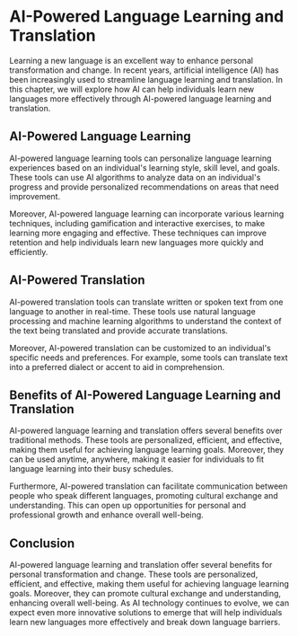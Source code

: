 AI-Powered Language Learning and Translation
=========================================================================================================

Learning a new language is an excellent way to enhance personal transformation and change. In recent years, artificial intelligence (AI) has been increasingly used to streamline language learning and translation. In this chapter, we will explore how AI can help individuals learn new languages more effectively through AI-powered language learning and translation.

AI-Powered Language Learning
----------------------------

AI-powered language learning tools can personalize language learning experiences based on an individual's learning style, skill level, and goals. These tools can use AI algorithms to analyze data on an individual's progress and provide personalized recommendations on areas that need improvement.

Moreover, AI-powered language learning can incorporate various learning techniques, including gamification and interactive exercises, to make learning more engaging and effective. These techniques can improve retention and help individuals learn new languages more quickly and efficiently.

AI-Powered Translation
----------------------

AI-powered translation tools can translate written or spoken text from one language to another in real-time. These tools use natural language processing and machine learning algorithms to understand the context of the text being translated and provide accurate translations.

Moreover, AI-powered translation can be customized to an individual's specific needs and preferences. For example, some tools can translate text into a preferred dialect or accent to aid in comprehension.

Benefits of AI-Powered Language Learning and Translation
--------------------------------------------------------

AI-powered language learning and translation offers several benefits over traditional methods. These tools are personalized, efficient, and effective, making them useful for achieving language learning goals. Moreover, they can be used anytime, anywhere, making it easier for individuals to fit language learning into their busy schedules.

Furthermore, AI-powered translation can facilitate communication between people who speak different languages, promoting cultural exchange and understanding. This can open up opportunities for personal and professional growth and enhance overall well-being.

Conclusion
----------

AI-powered language learning and translation offer several benefits for personal transformation and change. These tools are personalized, efficient, and effective, making them useful for achieving language learning goals. Moreover, they can promote cultural exchange and understanding, enhancing overall well-being. As AI technology continues to evolve, we can expect even more innovative solutions to emerge that will help individuals learn new languages more effectively and break down language barriers.
